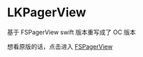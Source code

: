 # LKPagerView
基于 FSPagerView swift 版本重写成了 OC 版本


想看原版的话，点击进入  [FSPagerView](https://github.com/WenchaoD/FSPagerView/issues)

